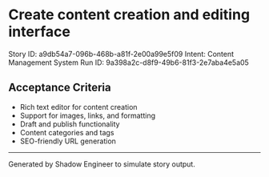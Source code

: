 # Create content creation and editing interface

Story ID: a9db54a7-096b-468b-a81f-2e00a99e5f09
Intent: Content Management System
Run ID: 9a398a2c-d8f9-49b6-81f3-2e7aba4e5a05

## Acceptance Criteria
- Rich text editor for content creation
- Support for images, links, and formatting
- Draft and publish functionality
- Content categories and tags
- SEO-friendly URL generation

---
Generated by Shadow Engineer to simulate story output.
